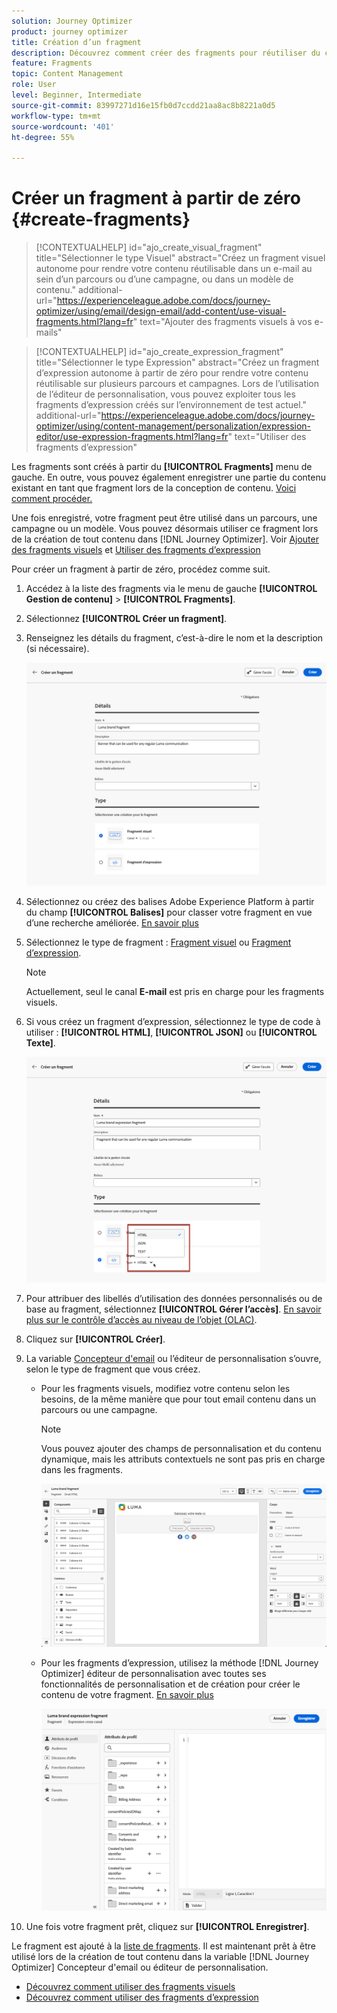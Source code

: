 ```yaml
---
solution: Journey Optimizer
product: journey optimizer
title: Création d’un fragment
description: Découvrez comment créer des fragments pour réutiliser du contenu dans des campagnes et des parcours Journey Optimizer.
feature: Fragments
topic: Content Management
role: User
level: Beginner, Intermediate
source-git-commit: 83997271d16e15fb0d7ccdd21aa8ac8b8221a0d5
workflow-type: tm+mt
source-wordcount: '401'
ht-degree: 55%

---
```



# Créer un fragment à partir de zéro {#create-fragments}

>[!CONTEXTUALHELP]
>id="ajo_create_visual_fragment"
>title="Sélectionner le type Visuel"
>abstract="Créez un fragment visuel autonome pour rendre votre contenu réutilisable dans un e-mail au sein d’un parcours ou d’une campagne, ou dans un modèle de contenu."
>additional-url="https://experienceleague.adobe.com/docs/journey-optimizer/using/email/design-email/add-content/use-visual-fragments.html?lang=fr" text="Ajouter des fragments visuels à vos e-mails"

>[!CONTEXTUALHELP]
>id="ajo_create_expression_fragment"
>title="Sélectionner le type Expression"
>abstract="Créez un fragment d’expression autonome à partir de zéro pour rendre votre contenu réutilisable sur plusieurs parcours et campagnes. Lors de l’utilisation de l’éditeur de personnalisation, vous pouvez exploiter tous les fragments d’expression créés sur l’environnement de test actuel."
>additional-url="https://experienceleague.adobe.com/docs/journey-optimizer/using/content-management/personalization/expression-editor/use-expression-fragments.html?lang=fr" text="Utiliser des fragments d’expression"

Les fragments sont créés à partir du **[!UICONTROL Fragments]** menu de gauche. En outre, vous pouvez également enregistrer une partie du contenu existant en tant que fragment lors de la conception de contenu. [Voici comment procéder.](#save-as-fragment)

Une fois enregistré, votre fragment peut être utilisé dans un parcours, une campagne ou un modèle. Vous pouvez désormais utiliser ce fragment lors de la création de tout contenu dans [!DNL Journey Optimizer]. Voir [Ajouter des fragments visuels](../email/use-visual-fragments.md) et [Utiliser des fragments d’expression](../personalization/use-expression-fragments.md)

Pour créer un fragment à partir de zéro, procédez comme suit.

1. [](#access-manage-fragments)Accédez à la liste des fragments via le menu de gauche **[!UICONTROL Gestion de contenu]** > **[!UICONTROL Fragments]**.

1. Sélectionnez **[!UICONTROL Créer un fragment]**.

1. Renseignez les détails du fragment, c’est-à-dire le nom et la description (si nécessaire).

   ![](assets/fragment-details.png)

1. Sélectionnez ou créez des balises Adobe Experience Platform à partir du champ **[!UICONTROL Balises]** pour classer votre fragment en vue d’une recherche améliorée. [En savoir plus](../start/search-filter-categorize.md#tags)

1. Sélectionnez le type de fragment : [Fragment visuel](#create-visual-fragment) ou [Fragment d’expression](#create-expression-fragment).

   >[!NOTE]
   >
   >Actuellement, seul le canal **E-mail** est pris en charge pour les fragments visuels.

1. Si vous créez un fragment d’expression, sélectionnez le type de code à utiliser : **[!UICONTROL HTML]**, **[!UICONTROL JSON]** ou **[!UICONTROL Texte]**.

   ![](assets/fragment-expression-type.png)

1. Pour attribuer des libellés d’utilisation des données personnalisés ou de base au fragment, sélectionnez **[!UICONTROL Gérer l’accès]**. [En savoir plus sur le contrôle d’accès au niveau de l’objet (OLAC)](../administration/object-based-access.md).

1. Cliquez sur **[!UICONTROL Créer]**.

1. La variable [Concepteur d&#39;email](../email/get-started-email-design.md) ou l’éditeur de personnalisation s’ouvre, selon le type de fragment que vous créez.

   * Pour les fragments visuels, modifiez votre contenu selon les besoins, de la même manière que pour tout email contenu dans un parcours ou une campagne.

     >[!NOTE]
     >
     >Vous pouvez ajouter des champs de personnalisation et du contenu dynamique, mais les attributs contextuels ne sont pas pris en charge dans les fragments.

     ![](assets/fragment-designer.png)

   * Pour les fragments d’expression, utilisez la méthode [!DNL Journey Optimizer] éditeur de personnalisation avec toutes ses fonctionnalités de personnalisation et de création pour créer le contenu de votre fragment. [En savoir plus](../personalization/personalization-build-expressions.md)

     ![](assets/fragment-expression-editor.png)

1. Une fois votre fragment prêt, cliquez sur **[!UICONTROL Enregistrer]**.

Le fragment est ajouté à la [liste de fragments](#access-manage-fragments). Il est maintenant prêt à être utilisé lors de la création de tout contenu dans la variable [!DNL Journey Optimizer] Concepteur d&#39;email ou éditeur de personnalisation.

* [Découvrez comment utiliser des fragments visuels](../email/use-visual-fragments.md)
* [Découvrez comment utiliser des fragments d’expression](../personalization/use-expression-fragments.md)
